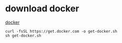 # download docker
[docker](https://github.com/docker/docker-install)
```shell
curl -fsSL https://get.docker.com -o get-docker.sh
sh get-docker.sh
```
